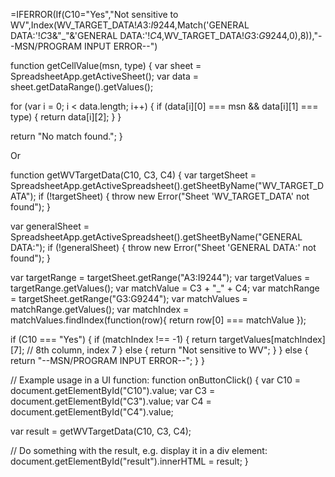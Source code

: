 =IFERROR(If(C10="Yes","Not sensitive to WV",Index(WV_TARGET_DATA!$A$3:$I$9244,Match('GENERAL DATA:'!$C$3&"_"&'GENERAL DATA:'!$C$4,WV_TARGET_DATA!$G$3:$G$9244,0),8)),"--MSN/PROGRAM INPUT ERROR--")

function getCellValue(msn, type) {
  var sheet = SpreadsheetApp.getActiveSheet();
  var data = sheet.getDataRange().getValues();

  for (var i = 0; i < data.length; i++) {
    if (data[i][0] === msn && data[i][1] === type) {
      return data[i][2];
    }
  }

  return "No match found.";
}   

Or


function getWVTargetData(C10, C3, C4) {
  var targetSheet = SpreadsheetApp.getActiveSpreadsheet().getSheetByName("WV_TARGET_DATA");
  if (!targetSheet) {
    throw new Error("Sheet 'WV_TARGET_DATA' not found");
  }
  
  var generalSheet = SpreadsheetApp.getActiveSpreadsheet().getSheetByName("GENERAL DATA:");
  if (!generalSheet) {
    throw new Error("Sheet 'GENERAL DATA:' not found");
  }
  
  var targetRange = targetSheet.getRange("A3:I9244");
  var targetValues = targetRange.getValues();
  var matchValue = C3 + "_" + C4;
  var matchRange = targetSheet.getRange("G3:G9244");
  var matchValues = matchRange.getValues();
  var matchIndex = matchValues.findIndex(function(row){ return row[0] === matchValue });
  
  if (C10 === "Yes") {
    if (matchIndex !== -1) {
      return targetValues[matchIndex][7]; // 8th column, index 7
    } else {
      return "Not sensitive to WV";
    }
  } else {
    return "--MSN/PROGRAM INPUT ERROR--";
  }
}

// Example usage in a UI function:
function onButtonClick() {
  var C10 = document.getElementById("C10").value;
  var C3 = document.getElementById("C3").value;
  var C4 = document.getElementById("C4").value;
  
  var result = getWVTargetData(C10, C3, C4);
  
  // Do something with the result, e.g. display it in a div element:
  document.getElementById("result").innerHTML = result;
}

